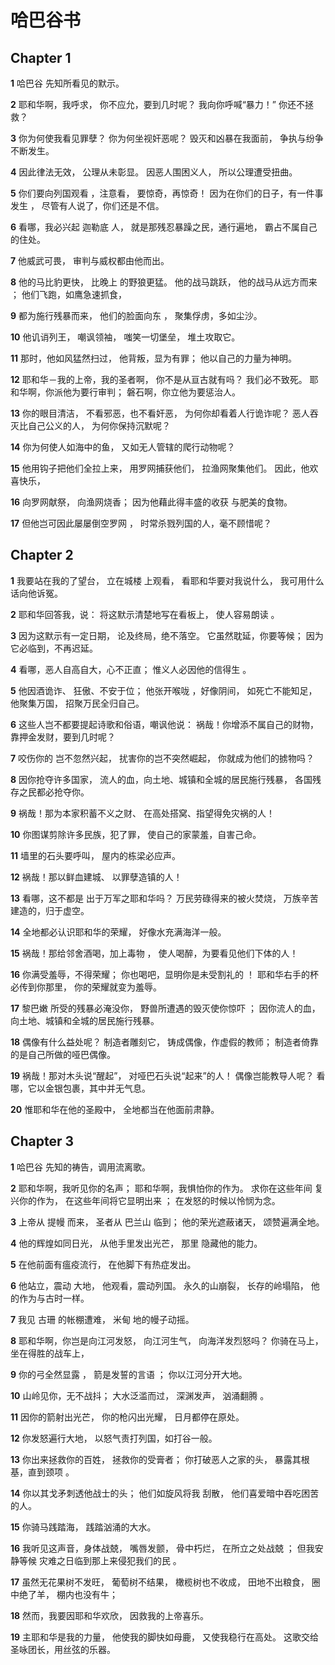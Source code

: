 # 哈巴谷书

## Chapter 1

**1** 哈巴谷 先知所看见的默示。

**2** 耶和华啊，我呼求， 你不应允，要到几时呢？ 我向你呼喊“暴力！” 你还不拯救？

**3** 你为何使我看见罪孽？ 你为何坐视奸恶呢？ 毁灭和凶暴在我面前， 争执与纷争不断发生。

**4** 因此律法无效， 公理从未彰显。 因恶人围困义人， 所以公理遭受扭曲。

**5** 你们要向列国观看 ，注意看， 要惊奇，再惊奇！ 因为在你们的日子，有一件事发生 ， 尽管有人说了，你们还是不信。

**6** 看哪，我必兴起 迦勒底 人， 就是那残忍暴躁之民，通行遍地， 霸占不属自己的住处。

**7** 他威武可畏， 审判与威权都由他而出。

**8** 他的马比豹更快， 比晚上 的野狼更猛。 他的战马跳跃， 他的战马从远方而来 ； 他们飞跑，如鹰急速抓食，

**9** 都为施行残暴而来， 他们的脸面向东 ， 聚集俘虏，多如尘沙。

**10** 他讥诮列王， 嘲讽领袖， 嗤笑一切堡垒， 堆土攻取它。

**11** 那时，他如风猛然扫过， 他背叛，显为有罪； 他以自己的力量为神明。

**12** 耶和华－我的上帝，我的圣者啊， 你不是从亘古就有吗？ 我们必不致死。 耶和华啊，你派他为要行审判； 磐石啊，你立他为要惩治人。

**13** 你的眼目清洁， 不看邪恶，也不看奸恶， 为何你却看着人行诡诈呢？ 恶人吞灭比自己公义的人， 为何你保持沉默呢？

**14** 你为何使人如海中的鱼， 又如无人管辖的爬行动物呢？

**15** 他用钩子把他们全拉上来， 用罗网捕获他们， 拉渔网聚集他们。 因此，他欢喜快乐，

**16** 向罗网献祭， 向渔网烧香； 因为他藉此得丰盛的收获 与肥美的食物。

**17** 但他岂可因此屡屡倒空罗网 ， 时常杀戮列国的人，毫不顾惜呢？

## Chapter 2

**1** 我要站在我的了望台， 立在城楼 上观看， 看耶和华要对我说什么， 我可用什么话向他诉冤。

**2** 耶和华回答我，说： 将这默示清楚地写在看板上， 使人容易朗读 。

**3** 因为这默示有一定日期， 论及终局，绝不落空。 它虽然耽延，你要等候； 因为它必临到，不再迟延。

**4** 看哪，恶人自高自大，心不正直； 惟义人必因他的信得生 。

**5** 他因酒诡诈、 狂傲、不安于位； 他张开喉咙 ，好像阴间， 如死亡不能知足， 他聚集万国， 招聚万民全归自己。

**6** 这些人岂不都要提起诗歌和俗语，嘲讽他说： 祸哉！你增添不属自己的财物， 靠押金发财，要到几时呢？

**7** 咬伤你的 岂不忽然兴起， 扰害你的岂不突然崛起， 你就成为他们的掳物吗？

**8** 因你抢夺许多国家， 流人的血，向土地、城镇和全城的居民施行残暴， 各国残存之民都必抢夺你。

**9** 祸哉！那为本家积蓄不义之财、 在高处搭窝、指望得免灾祸的人！

**10** 你图谋剪除许多民族，犯了罪， 使自己的家蒙羞，自害己命。

**11** 墙里的石头要呼叫， 屋内的栋梁必应声。

**12** 祸哉！那以鲜血建城、 以罪孽造镇的人！

**13** 看哪，这不都是 出于万军之耶和华吗？ 万民劳碌得来的被火焚烧， 万族辛苦建造的，归于虚空。

**14** 全地都必认识耶和华的荣耀， 好像水充满海洋一般。

**15** 祸哉！那给邻舍酒喝，加上毒物 ， 使人喝醉，为要看见他们下体的人！

**16** 你满受羞辱，不得荣耀； 你也喝吧，显明你是未受割礼的 ！ 耶和华右手的杯必传到你那里， 你的荣耀就变为羞辱。

**17** 黎巴嫩 所受的残暴必淹没你， 野兽所遭遇的毁灭使你惊吓 ； 因你流人的血， 向土地、城镇和全城的居民施行残暴。

**18** 偶像有什么益处呢？ 制造者雕刻它， 铸成偶像，作虚假的教师； 制造者倚靠的是自己所做的哑巴偶像。

**19** 祸哉！那对木头说“醒起”， 对哑巴石头说“起来”的人！ 偶像岂能教导人呢？ 看哪，它以金银包裹，其中并无气息。

**20** 惟耶和华在他的圣殿中， 全地都当在他面前肃静。

## Chapter 3

**1** 哈巴谷 先知的祷告，调用流离歌。

**2** 耶和华啊，我听见你的名声； 耶和华啊，我惧怕你的作为。 求你在这些年间 复兴你的作为， 在这些年间将它显明出来 ； 在发怒的时候以怜悯为念。

**3** 上帝从 提幔 而来， 圣者从 巴兰山 临到； 他的荣光遮蔽诸天， 颂赞遍满全地。

**4** 他的辉煌如同日光， 从他手里发出光芒， 那里 隐藏他的能力。

**5** 在他前面有瘟疫流行， 在他脚下有热症发出。

**6** 他站立，震动 大地， 他观看，震动列国。 永久的山崩裂， 长存的岭塌陷， 他的作为与古时一样。

**7** 我见 古珊 的帐棚遭难， 米甸 地的幔子动摇。

**8** 耶和华啊，你岂是向江河发怒， 向江河生气， 向海洋发烈怒吗？ 你骑在马上， 坐在得胜的战车上，

**9** 你的弓全然显露 ， 箭是发誓的言语 ； 你以江河分开大地。

**10** 山岭见你，无不战抖； 大水泛滥而过， 深渊发声， 汹涌翻腾 。

**11** 因你的箭射出光芒， 你的枪闪出光耀， 日月都停在原处。

**12** 你发怒遍行大地， 以怒气责打列国，如打谷一般。

**13** 你出来拯救你的百姓， 拯救你的受膏者； 你打破恶人之家的头， 暴露其根基，直到颈项 。

**14** 你以其戈矛刺透他战士的头； 他们如旋风将我 刮散， 他们喜爱暗中吞吃困苦的人。

**15** 你骑马践踏海， 践踏汹涌的大水。

**16** 我听见这声音，身体战兢， 嘴唇发颤， 骨中朽烂， 在所立之处战兢 ； 但我安静等候 灾难之日临到那上来侵犯我们的民 。

**17** 虽然无花果树不发旺， 葡萄树不结果， 橄榄树也不收成， 田地不出粮食， 圈中绝了羊， 棚内也没有牛；

**18** 然而，我要因耶和华欢欣， 因救我的上帝喜乐。

**19** 主耶和华是我的力量， 他使我的脚快如母鹿， 又使我稳行在高处。 这歌交给圣咏团长，用丝弦的乐器。

